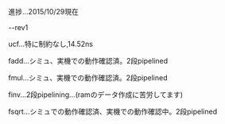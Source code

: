 進捗...2015/10/29現在

--rev1

ucf...特に制約なし,14.52ns

fadd...シミュ、実機での動作確認済。2段pipelined

fmul...シミュ、実機での動作確認済。2段pipelined

finv...2段pipelining...(ramのデータ作成に苦労してます)

fsqrt...シミュでの動作確認済、実機での動作確認中。2段pipelined

